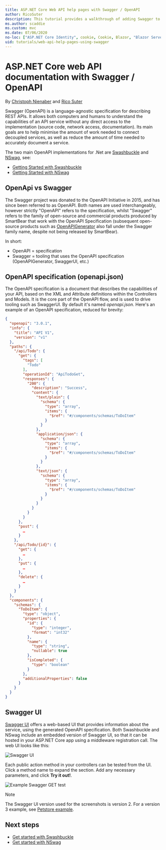 ```yaml
---
title: ASP.NET Core Web API help pages with Swagger / OpenAPI
author: RicoSuter
description: This tutorial provides a walkthrough of adding Swagger to generate documentation and help pages for a Web API app.
ms.author: scaddie
ms.custom: mvc
ms.date: 07/06/2020
no-loc: ["ASP.NET Core Identity", cookie, Cookie, Blazor, "Blazor Server", "Blazor WebAssembly", "Identity", "Let's Encrypt", Razor, SignalR]
uid: tutorials/web-api-help-pages-using-swagger
---
```

# ASP.NET Core web API documentation with Swagger / OpenAPI

By [Christoph Nienaber](https://twitter.com/zuckerthoben) and [Rico Suter](https://blog.rsuter.com/)

Swagger (OpenAPI) is a language-agnostic specification for describing REST APIs. It allows both computers and humans to understand the capabilities of an API service without any direct access to the implementation (source code, network access, documentation). Its main goals are to help minimise the amount of work needed to connect decoupled services, as well as reduce the amount of time needed to accurately document a service.

The two main OpenAPI implementations for .Net are [Swashbuckle](https://github.com/domaindrivendev/Swashbuckle.AspNetCore) and [NSwag](https://github.com/RicoSuter/NSwag), see:

* [Getting Started with Swashbuckle](xref:tutorials/get-started-with-swashbuckle)
* [Getting Started with NSwag](xref:tutorials/get-started-with-nswag)

## OpenApi vs Swagger

The Swagger project was donated to the OpenAPI Initiative in 2015, and has since been referred to as OpenAPI. Both names are used interchangeably, however strictly "OpenAPI" refers to the specification, whilst "Swagger" refers to the family of open-source and commercial products produced by SmartBear that work with the OpenAPI Specification (subsequent open-source products such as [OpenAPIGenerator](https://github.com/OpenAPITools/openapi-generator) also fall under the Swagger family name, despite not being released by SmartBear).

In short:

* OpenAPI = specification
* Swagger = tooling that uses the OpenAPI specification (OpenAPIGenerator, SwaggerUI, etc.)

## OpenAPI specification (openapi.json)

The OpenAPI specification is a document that describes the capabilities of your API, based on the XML and Attribute definitions within the Controllers and Models. It is the core part of the OpenAPI flow, and is used to drive tooling such as SwaggerUI. By default it's named _openapi.json_. Here's an example of an OpenAPI specification, reduced for brevity:

```json
{
  "openapi": "3.0.1",
  "info": {
    "title": "API V1",
    "version": "v1"
  },
  "paths": {
    "/api/Todo": {
      "get": {
        "tags": [
          "Todo"
        ],
        "operationId": "ApiTodoGet",
        "responses": {
          "200": {
            "description": "Success",
            "content": {
              "text/plain": {
                "schema": {
                  "type": "array",
                  "items": {
                    "$ref": "#/components/schemas/ToDoItem"
                  }
                }
              },
              "application/json": {
                "schema": {
                  "type": "array",
                  "items": {
                    "$ref": "#/components/schemas/ToDoItem"
                  }
                }
              },
              "text/json": {
                "schema": {
                  "type": "array",
                  "items": {
                    "$ref": "#/components/schemas/ToDoItem"
                  }
                }
              }
            }
          }
        }
      },
      "post": {
        …
      }
    },
    "/api/Todo/{id}": {
      "get": {
        …
      },
      "put": {
        …
      },
      "delete": {
        …
      }
    }
  },
  "components": {
    "schemas": {
      "ToDoItem": {
        "type": "object",
        "properties": {
          "id": {
            "type": "integer",
            "format": "int32"
          },
          "name": {
            "type": "string",
            "nullable": true
          },
          "isCompleted": {
            "type": "boolean"
          }
        },
        "additionalProperties": false
      }
    }
  }
}
```

## Swagger UI

[Swagger UI](https://swagger.io/swagger-ui/) offers a web-based UI that provides information about the service, using the generated OpenAPI specification. Both Swashbuckle and NSwag include an embedded version of Swagger UI, so that it can be hosted in your ASP.NET Core app using a middleware registration call. The web UI looks like this:

![Swagger UI](web-api-help-pages-using-swagger/_static/swagger-ui.png)

Each public action method in your controllers can be tested from the UI. Click a method name to expand the section. Add any necessary parameters, and click **Try it out!**.

![Example Swagger GET test](web-api-help-pages-using-swagger/_static/get-try-it-out.png)

> [!NOTE]
> The Swagger UI version used for the screenshots is version 2. For a version 3 example, see [Petstore example](https://petstore.swagger.io/).

## Next steps

* [Get started with Swashbuckle](xref:tutorials/get-started-with-swashbuckle)
* [Get started with NSwag](xref:tutorials/get-started-with-nswag)
